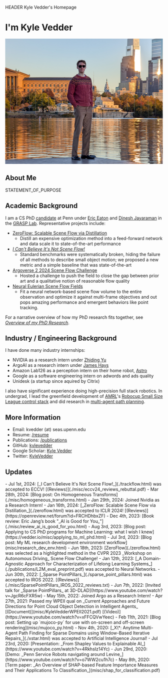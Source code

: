 HEADER Kyle Vedder's Homepage

<h1 class="centered">I'm Kyle Vedder</h1>

<img class="centered" src="img/me_dock.jpg" height="400" />

<!-- My career goal is to build embodied AI system that can perform at or above human level in a variety of domestic and industrial labor tasks. I chose to do a PhD to focus on the 3D perception and world modeling aspect of this problem, as I believe having the right representation is a critical factor in learning robust, generalizable policies. My PhD research has focused on the problem of Scene Flow, which I believe encapsulates the critical ability to understand the dynamics of the 3D world. -->

## About Me

STATEMENT_OF_PURPOSE

## Academic Background

I am a CS PhD [candidate](img/static/candidate.png) at Penn under [Eric Eaton](https://www.seas.upenn.edu/~eeaton/) and [Dinesh Jayaraman](https://www.seas.upenn.edu/~dineshj/) in the [GRASP Lab](https://www.grasp.upenn.edu/). Representative projects include:

 - [ZeroFlow: Scalable Scene Flow via Distillation](./zeroflow.html)
   - Distill an expensive optimization method into a feed-forward network and data scale it to state-of-the-art performance
 - [_I Can't Believe It's Not Scene Flow!_](./trackflow.html)
    - Standard benchmarks were systematically broken, hiding the failure of all methods to describe small object motion; we proposed a new metric and a simple baseline that was state-of-the-art
  - [Argoverse 2 2024 Scene Flow Challenge](https://www.argoverse.org/sceneflow)
    - Hosted a challenge to push the field to close the gap between prior art and a qualitative notion of reasonable flow quality
  - [Neural Eulerian Scene Flow Fields](./eulerflow.html)
    - Fit a neural network-based scene flow volume to the entire observation and optimize it against multi-frame objectives and out pops amazing performance and emergent behaviors like point tracking.
 
For a narrative overview of how my PhD research fits together, see [_Overview of my PhD Research_](./overview_of_my_phd.html).


## Industry / Engineering Background

 I have done many industry internships:

  - NVIDIA as a research intern under [Zhiding Yu](https://chrisding.github.io/)
  - ArgoAI as a research intern under [James Hays](https://faculty.cc.gatech.edu/~hays/) 
  - Amazon Lab126 as a perception intern on their home robot, [Astro](https://www.aboutamazon.com/news/devices/meet-astro-a-home-robot-unlike-any-other)
  - Google as a software engineering intern on adwords and ads quality
  - Unidesk (a startup since aquired by Citrix)

I also have significant experience doing high-precision full stack robotics. In undergrad, I lead the greenfield development of [AMRL](https://amrl.cs.umass.edu/)'s [Robocup Small Size League control stack](https://amrl.cs.umass.edu/minutebots.html) and did research in [multi-agent path planning](./xstar.html).


<!-- During my undergrad in CS at UMass Amherst I did research under [Joydeep Biswas](https://www.joydeepb.com/) in the . My research was in:

 - [Single-Agent Path Finding (SAPF)](http://vedder.io/publications/ScaffoldsLaneVedderBiswasPlanRob2017.pdf) for sampling based planners
 - [Anytime Multi-Agent Path Finding (MAPF)](./xstar.html) for efficient first solution generation
 - [Core infrastructure](http://vedder.io/publications/MinutebotsRoboCupTDP2017.pdf) and [low level safety system](http://vedder.io/publications/MinutebotsRoboCupTDP2018.pdf) of our [RoboCup Small Size League team](https://amrl.cs.umass.edu/minutebots.html)

 -->

## More Information

 - Email: kvedder (at) seas.upenn.edu
 - Resume: [/resume](KyleVedderResume.pdf)
 - Publications: [/publications](publications.html)
 - GitHub: [kylevedder](https://github.com/kylevedder)
 - Google Scholar: [Kyle Vedder](https://scholar.google.com/citations?user=Ml6RzmEAAAAJ&hl=en)
 - Twitter: [KyleVedder](https://twitter.com/KyleVedder)

## Updates
<div class="updates">
 - Jul 1st, 2024: [_I Can't Believe It's Not Scene Flow!_](./trackflow.html) was accepted to ECCV! [(Reviews)](./misc/eccv24_reviews_rebuttal.pdf)
 - Mar 28th, 2024: [Blog post: On Homogeneous Transforms](./misc/homogeneous_transforms.html)
 - Jan 29th, 2024: Joined Nvidia as a Research Intern!
 - Jan 16th, 2024: [_ZeroFlow: Scalable Scene Flow via Distillation_](./zeroflow.html) was accepted to ICLR 2024! [(Reviews)](https://openreview.net/forum?id=FRCHDhbxZF)
 - Dec 4th, 2023: [Book review: Eric Jang’s book "_AI is Good for You_"](./misc/review_ai_is_good_for_you.html)
 - Aug 3rd, 2023: [Blog post: Applying to CS PhD programs for Machine Learning: what I wish I knew](https://vedder.io/misc/applying_to_ml_phd.html)
 - Jul 3rd, 2023: [Blog post: My ML research development environment workflow](misc/research_dev_env.html)
 - Jun 18th, 2023: [ZeroFlow](./zeroflow.html) was selected as a highlighted method in the CVPR 2023 _Workshop on Autonomous Driving_ Scene Flow Challenge!
 - Jan 12th, 2023: [_A Domain-Agnostic Approach for Characterization of Lifelong Learning Systems_](./publications/L2M_eval_preprint.pdf) was accepted to Neural Networks.
 - Jun 30th, 2022: [_Sparse PointPillars_](./sparse_point_pillars.html) was accepted to IROS 2022. [(Reviews)](./misc/SparsePointPillars_IROS_2022_reviews.txt)
 - Jun 7th, 2022: [Invited talk for _Sparse PointPillars_ at 3D-DLAD](https://www.youtube.com/watch?v=JgcR6cFXR5w)
 - May 15th, 2022: Joined Argo as a Research Intern!
 - Apr 27th, 2021: Passed my WPEII qual on _Current Approaches and Future Directions for Point Cloud Object Detection in Intelligent Agents_ [(Document)](misc/KyleVedderWPEII2021.pdf) [(Video)](https://www.youtube.com/watch?v=xFFCQVwYeec)
 - Feb 11th, 2021: [Blog post: Setting up `mujoco-py` for use with on-screen and off-screen rendering](misc/mujoco_py.html)
 - Nov 4th, 2020: [_X\*: Anytime Multi-Agent Path Finding for Sparse Domains using Window-Based Iterative Repairs_](./xstar.html) was accepted to Artificial Intelligence Journal!
 - Jul 23rd, 2020: [Presentation: _From Shapley Values to Explainable AI_](https://www.youtube.com/watch?v=4RkhsIz14Yc)
 - Jun 29rd, 2020: [Demo: _Penn Service Robots navigating around Levine_](https://www.youtube.com/watch?v=o7WW2cu1h7c)
 - May 8th, 2020: [Term paper: _An Overview of SHAP-based Feature Importance Measures and Their Applications To Classification_](misc/shap_for_classification.pdf)
 </div>
